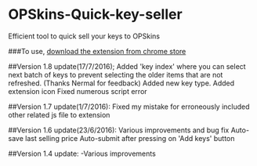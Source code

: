 # OPSkins-Quick-key-seller
Efficient tool to quick sell your keys to OPSkins

###To use, [download the extension from chrome store](https://chrome.google.com/webstore/detail/opskins-quick-key-seller/limdmjajelnibkhbgghkaafnclaljhil)


##Version 1.8 update(17/7/2016);
Added 'key index' where you can select next batch of keys to prevent selecting the older items that are not refreshed. (Thanks Nermal for feedback)
Added new key type.
Added extension icon
Fixed numerous script error

##Version 1.7 update(1/7/2016):
Fixed my mistake for erroneously included other related js file to extension

##Version 1.6 update(23/6/2016):
Various improvements and bug fix
Auto-save last selling price
Auto-submit after pressing on 'Add keys' button

##Version 1.4 update:
-Various improvements 
